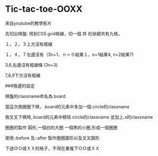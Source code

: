 # Tic-tac-toe-OOXX
來自youtube的教學影片

<!-- This content will not appear in the rendered MarkdownReadme.md寫法press兩次enter留下空白兩列,則可以換行
 -->


先切出棋盤:  用到CSS grid格線，切一個 井 形狀總共有九格，

１，２，３上方沒有框線  

１，４，７左邊沒有（3n+1，ｎ＝０結果１，n=1結果4, n=2結果7)

3,6,右邊沒有框線條 (3n+3)

7,8,9下方沒有框線


###換邊的設定


棋盤的classname命名為.board

當這次換圈圈下棋，.board的元素中多加一個.circle的classname

換叉叉下棋時,.board的元素中移除.circle的classname  並加上.x的classname


圈圈的製作 圓形,一個白的大圈 一個黑的小圈,形成一個圈圈

使用::before 及::after 製作圈圈圖形以及叉叉圖形

下過ＯＯ或ＸＸ的格子，不得在重複下ＯＯ或ＸＸ



